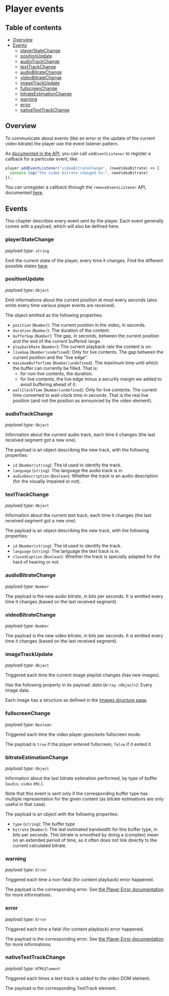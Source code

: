 # Player events

## Table of contents

- [Overview](#overview)
- [Events](#events)
    - [playerStateChange](#events-playerStateChange)
    - [positionUpdate](#events-positionUpdate)
    - [audioTrackChange](#events-audioTrackChange)
    - [textTrackChange](#events-textTrackChange)
    - [audioBitrateChange](#events-audioBitrateChange)
    - [videoBitrateChange](#events-videoBitrateChange)
    - [imageTrackUpdate](#events-imageTrackUpdate)
    - [fullscreenChange](#events-fullscreenChange)
    - [bitrateEstimationChange](#events-bitrateEstimationChange)
    - [warning](#events-warning)
    - [error](#events-error)
    - [nativeTextTrackChange](#events-nativeTextTrackChange)

## <a name="overview"></a>Overview

To communicate about events (like an error or the update of the current video bitrate) the player use the event listener pattern.

As [documented in the API](./index.md#meth-addEventListener), you can call ``addEventListener`` to register a callback for a particular event, like:
```js
player.addEventListener("videoBitrateChange", (newVideoBitrate) => {
  console.log("the video bitrate changed to:", newVideoBitrate)
});
```

You can unregister a callback through the ``removeEventListener`` API, documented [here](./index.md#meth-removeEventListener).

## <a name="events"></a>Events

This chapter describes every event sent by the player. Each event generally comes with a payload, which will also be defined here.

### <a name="events-playerStateChange"></a>playerStateChange

_payload type_: ``string``

Emit the current state of the player, every time it changes. Find the different possible states [here](./index.md#meth-getPlayerState).

### <a name="events-positionUpdate"></a>positionUpdate

_payload type_: ``Object``

Emit informations about the current position at most every seconds (also emits every time various player events are received).

The object emitted as the following properties:
  - ``position`` (``Number``): The current position in the video, in seconds.
  - ``duration`` (``Number``): The duration of the content.
  - ``bufferGap`` (``Number``): The gap, in seconds, between the current position and the end of the current buffered range.
  -  ``playbackRate`` (``Number``): The current playback rate the content is on.
  - ``liveGap`` (``Number|undefined``): Only for live contents. The gap between the current position and the "live edge".
  - ``maximumBufferTime`` (``Number|undefined``): The maximum time until which the buffer can currently be filled. That is:
    - for non-live contents, the duration.
    - for live contents, the live edge minus a security margin we added to avoid buffering ahead of it.
  - ``wallClockTime`` (``Number|undefined``): Only for live contents. The current time converted to wall-clock time in seconds. That is the real live position (and not the position as announced by the video element).

### <a name="events-audioTrackChange"></a>audioTrackChange

_payload type_: ``Object``

Information about the current audio track, each time it changes (the last received segment got a new one).

The payload is an object describing the new track, with the following properties:
  - ``id`` (``Number|string``): The id used to identify the track.
  - ``language`` (``string``): The language the audio track is in.
  - ``audioDescription`` (``Boolean``): Whether the track is an audio description (for the visually impaired or not).

### <a name="events-textTrackChange"></a>textTrackChange

_payload type_: ``Object``

Information about the current text track, each time it changes (the last received segment got a new one).

The payload is an object describing the new track, with the following properties:
  - ``id`` (``Number|string``): The id used to identify the track.
  - ``language`` (``string``): The language the text track is in.
  - ``closedCaption`` (``Boolean``): Whether the track is specially adapted for the hard of hearing or not.

### <a name="events-audioBitrateChange"></a>audioBitrateChange

_payload type_: ``Number``

The payload is the new audio bitrate, in bits per seconds. It is emitted every time it changes (based on the last received segment).

### <a name="events-videoBitrateChange"></a>videoBitrateChange

_payload type_: ``Number``

The payload is the new video bitrate, in bits per seconds. It is emitted every time it changes (based on the last received segment).

### <a name="events-imageTrackUpdate"></a>imageTrackUpdate

_payload type_: ``Object``

Triggered each time the current image playlist changes (has new images).

Has the following property in its payload:
  _data_ (``Array.<Object>``): Every image data.

  Each image has a structure as defined in the [Images structure page](./images.md#api-structure).

### <a name="events-fullscreenChange"></a>fullscreenChange

_payload type_: ``Boolean``

Triggered each time the video player goes/exits fullscreen mode.

The payload is ``true`` if the player entered fullscreen, ``false`` if it exited it.

### <a name="events-bitrateEstimationChange"></a>bitrateEstimationChange

_payload type_: ``Object``

Information about the last bitrate estimation performed, by type of buffer (``audio``, ``video`` etc.).

Note that this event is sent only if the corresponding buffer type has multiple representation for the given content (as bitrate estimations are only useful in that case).

The payload is an object with the following properties:
  - ``type`` (``string``): The buffer type
  - ``bitrate`` (``Number``): The last estimated bandwidth for this buffer type, in bits per seconds. This bitrate is smoothed by doing a (complex) mean on an extended period of time, so it often does not link directly to the current calculated bitrate.

### <a name="events-warning"></a>warning

_payload type_: ``Error``

Triggered each time a non-fatal (for content playback) error happened.

The payload is the corresponding error. See [the Player Error documentation](./errors.md) for more informations.

### <a name="events-error"></a>error

_payload type_: ``Error``

Triggered each time a fatal (for content playback) error happened.

The payload is the corresponding error. See [the Player Error documentation](./errors.md) for more informations.

### <a name="events-nativeTextTrackChange"></a>nativeTextTrackChange

_payload type_: ``HTMLElement``

Triggered each times a text track is added to the video DOM element.

The payload is the corresponding TextTrack element.
